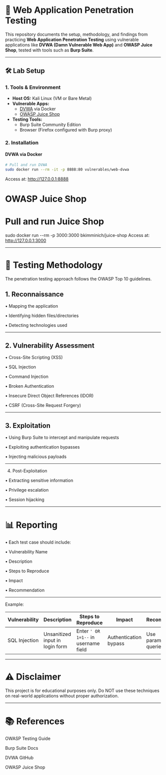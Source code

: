 # 🔐 Web Application Penetration Testing

This repository documents the setup, methodology, and findings from practicing **Web Application Penetration Testing** using vulnerable applications like **DVWA (Damn Vulnerable Web App)** and **OWASP Juice Shop**, tested with tools such as **Burp Suite**.

---

## 🛠️ Lab Setup

### 1. Tools & Environment
- **Host OS:** Kali Linux (VM or Bare Metal)
- **Vulnerable Apps:**
  - [DVWA](https://github.com/digininja/DVWA) via Docker
  - [OWASP Juice Shop](https://owasp.org/www-project-juice-shop/)
- **Testing Tools:**
  - Burp Suite Community Edition
  - Browser (Firefox configured with Burp proxy)

### 2. Installation

#### DVWA via Docker
```bash
# Pull and run DVWA
sudo docker run --rm -it -p 8888:80 vulnerables/web-dvwa
```
Access at: http://127.0.0.1:8888

# OWASP Juice Shop
# Pull and run Juice Shop
sudo docker run --rm -p 3000:3000 bkimminich/juice-shop
Access at: http://127.0.0.1:3000
___
# 🔎 Testing Methodology

The penetration testing approach follows the OWASP Top 10 guidelines.

## 1. Reconnaissance

• Mapping the application

• Identifying hidden files/directories

• Detecting technologies used
___

## 2. Vulnerability Assessment

• Cross-Site Scripting (XSS)

• SQL Injection

• Command Injection

• Broken Authentication

• Insecure Direct Object References (IDOR)

• CSRF (Cross-Site Request Forgery)
___

## 3. Exploitation

• Using Burp Suite to intercept and manipulate requests

• Exploiting authentication bypasses

• Injecting malicious payloads
___

4. Post-Exploitation

• Extracting sensitive information

• Privilege escalation

• Session hijacking
___

# 📊 Reporting

• Each test case should include:

• Vulnerability Name

• Description

• Steps to Reproduce

• Impact

• Recommendation

---
Example:

| Vulnerability | Description                     | Steps to Reproduce                   | Impact                | Recommendation            |
| ------------- | ------------------------------- | ------------------------------------ | --------------------- | ------------------------- |
| SQL Injection | Unsanitized input in login form | Enter `' OR 1=1--` in username field | Authentication bypass | Use parameterized queries |
___

# ⚠️ Disclaimer

This project is for educational purposes only.
Do NOT use these techniques on real-world applications without proper authorization.
___

# 📚 References

OWASP Testing Guide

Burp Suite Docs

DVWA GitHub

OWASP Juice Shop
